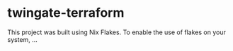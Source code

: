 # twingate-terraform
This project was built using Nix Flakes. To enable the use of flakes on your system, ...
